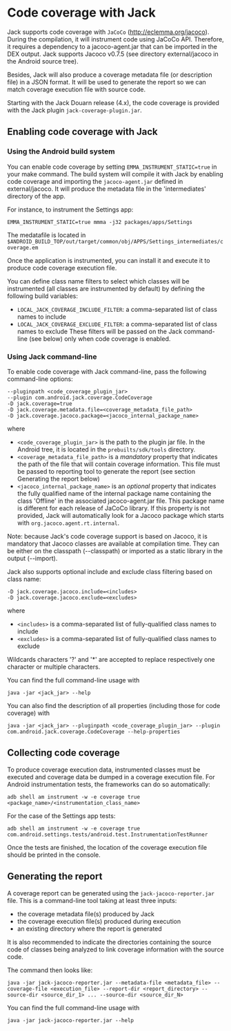 # Code coverage with Jack

Jack supports code coverage with `JaCoCo` (http://eclemma.org/jacoco). During the compilation,
it will instrument code using JaCoCo API. Therefore, it requires a dependency to a jacoco-agent.jar
that can be imported in the DEX output. Jack supports Jacoco v0.7.5 (see directory external/jacoco
in the Android source tree).

Besides, Jack will also produce a coverage metadata file (or description file) in a JSON format.
It will be used to generate the report so we can match coverage execution file with source code.

Starting with the Jack Douarn release (4.x), the code coverage is provided with the Jack plugin
`jack-coverage-plugin.jar`.

## Enabling code coverage with Jack

### Using the Android build system

You can enable code coverage by setting `EMMA_INSTRUMENT_STATIC=true` in your make command. The build
system will compile it with Jack by enabling code coverage and importing the `jacoco-agent.jar`
defined in external/jacoco. It will produce the metadata file in the 'intermediates' directory of
the app.

For instance, to instrument the Settings app:

    EMMA_INSTRUMENT_STATIC=true mmma -j32 packages/apps/Settings

The medatafile is located in `$ANDROID_BUILD_TOP/out/target/common/obj/APPS/Settings_intermediates/coverage.em`

Once the application is instrumented, you can install it and execute it to produce code coverage
execution file.

You can define class name filters to select which classes will be instrumented (all classes are
instrumented by default) by defining the following build variables:
* `LOCAL_JACK_COVERAGE_INCLUDE_FILTER`: a comma-separated list of class names to include
* `LOCAL_JACK_COVERAGE_EXCLUDE_FILTER`: a comma-separated list of class names to exclude
These filters will be passed on the Jack command-line (see below) only when code coverage is
enabled.

### Using Jack command-line

To enable code coverage with Jack command-line, pass the following command-line options:

```
--pluginpath <code_coverage_plugin_jar>
--plugin com.android.jack.coverage.CodeCoverage
-D jack.coverage=true
-D jack.coverage.metadata.file=<coverage_metadata_file_path>
-D jack.coverage.jacoco.package=<jacoco_internal_package_name>
```

where
* `<code_coverage_plugin_jar>` is the path to the plugin jar file. In the Android tree, it is
  located in the `prebuilts/sdk/tools` directory.
* `<coverage_metadata_file_path>` is a *mandatory* property that indicates the path of the file that
  will contain coverage information. This file must be passed to reporting tool to generate the
  report (see section Generating the report below)
* `<jacoco_internal_package_name>` is an *optional* property that indicates the fully qualified name
  of the internal package name containing the class 'Offline' in the associated jacoco-agent.jar
  file. This package name is different for each release of JaCoCo library. If this property is not
  provided, Jack will automatically look for a Jacoco package which starts with
  `org.jacoco.agent.rt.internal`.

Note: because Jack's code coverage support is based on Jacoco, it is mandatory that Jacoco classes
are available at compilation time. They can be either on the classpath (--classpath) or imported
as a static library in the output (--import).

Jack also supports optional include and exclude class filtering based on class name:

```
-D jack.coverage.jacoco.include=<includes>
-D jack.coverage.jacoco.exclude=<excludes>
```

where
* `<includes>` is a comma-separated list of fully-qualified class names to include
* `<excludes>` is a comma-separated list of fully-qualified class names to exclude

Wildcards characters '?' and '*' are accepted to replace respectively one character or multiple
characters.

You can find the full command-line usage with

    java -jar <jack_jar> --help

You can also find the description of all properties (including those for code coverage) with

    java -jar <jack_jar> --pluginpath <code_coverage_plugin_jar> --plugin com.android.jack.coverage.CodeCoverage --help-properties

## Collecting code coverage

To produce coverage execution data, instrumented classes must be executed and coverage data be
dumped in a coverage execution file. For Android instrumentation tests, the frameworks can do
so automatically:

    adb shell am instrument -w -e coverage true <package_name>/<instrumentation_class_name>

For the case of the Settings app tests:

    adb shell am instrument -w -e coverage true com.android.settings.tests/android.test.InstrumentationTestRunner

Once the tests are finished, the location of the coverage execution file should be printed in the
console.

## Generating the report

A coverage report can be generated using the `jack-jacoco-reporter.jar` file. This is a command-line
tool taking at least three inputs:

* the coverage metadata file(s) produced by Jack
* the coverage execution file(s) produced during execution
* an existing directory where the report is generated

It is also recommended to indicate the directories containing the source code of classes being
analyzed to link coverage information with the source code.

The command then looks like:

    java -jar jack-jacoco-reporter.jar --metadata-file <metadata_file> --coverage-file <execution_file> --report-dir <report_directory> --source-dir <source_dir_1> ... --source-dir <source_dir_N>

You can find the full command-line usage with

    java -jar jack-jacoco-reporter.jar --help

